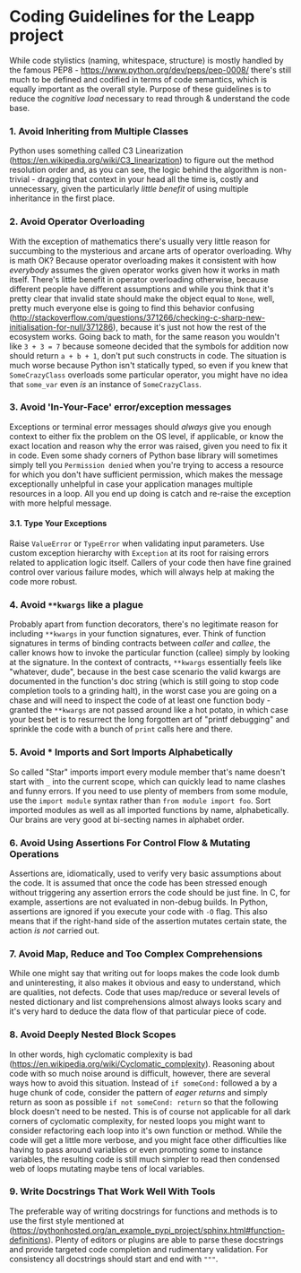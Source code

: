 Coding Guidelines for the Leapp project
=======================================

While code stylistics (naming, whitespace, structure) is mostly handled by the famous PEP8 - https://www.python.org/dev/peps/pep-0008/
there's still much to be defined and codified in terms of code semantics, which is equally important as the overall style.
Purpose of these guidelines is to reduce the *cognitive load* necessary to read through & understand the code base.

### 1. Avoid Inheriting from Multiple Classes

Python uses something called C3 Linearization (https://en.wikipedia.org/wiki/C3_linearization)
to figure out the method resolution order and, as you can see, the logic behind the algorithm is non-trivial - dragging
that context in your head all the time is, costly and unnecessary, given the particularly *little benefit* of using
multiple inheritance in the first place.

### 2. Avoid Operator Overloading

With the exception of mathematics there's usually very little reason for succumbing to the mysterious and
arcane arts of operator overloading. Why is math OK? Because operator overloading makes it consistent 
with how *everybody* assumes the given operator works given how it works in math itself. 
There's little benefit in operator overloading otherwise, because different people have different assumptions
and while you think that it's pretty clear that invalid state should make the object equal to `None`, well, pretty
much everyone else is going to find this behavior confusing (http://stackoverflow.com/questions/371266/checking-c-sharp-new-initialisation-for-null/371286),
because it's just not how the rest of the ecosystem works. Going back to math, for the same reason you wouldn't like `3 + 3 = 7` because
someone decided that the symbols for addition now should return `a + b + 1`, don't put such constructs in code.
The situation is much worse because Python isn't statically typed, so even if you knew that `SomeCrazyClass` overloads
some particular operator, you might have no idea that `some_var` even *is* an instance of `SomeCrazyClass`.

### 3. Avoid 'In-Your-Face' error/exception messages

Exceptions or terminal error messages should *always* give you enough context to either fix the problem on the OS level, if applicable, or 
know the exact location and reason why the error was raised, given you need to fix it in code.
Even some shady corners of Python base library will sometimes simply tell you `Permission denied` when you're trying to access
a resource for which you don't have sufficient permission, which makes the message exceptionally unhelpful in case your application 
manages multiple resources in a loop. All you end up doing is catch and re-raise the exception with more helpful message.

#### 3.1. Type Your Exceptions

Raise `ValueError` or `TypeError` when validating input parameters. Use custom exception hierarchy with `Exception` at its root for
raising errors related to application logic itself. Callers of your code then have fine grained control over various
failure modes, which will always help at making the code more robust.

### 4. Avoid `**kwargs` like a plague

Probably apart from function decorators, there's no legitimate reason for including `**kwargs` in your function signatures, ever.
Think of function signatures in terms of binding contracts between *caller* and *callee*, the caller knows how to invoke
the particular function (callee) simply by looking at the signature. In the context of contracts, `**kwargs` essentially 
feels like "whatever, dude", because in the best case scenario the valid kwargs are documented in the function's doc string
(which is still going to stop code completion tools to a grinding halt), in the worst case you are going on a chase and will need
to inspect the code of at least one function body - granted the `**kwargs` are not passed around like a hot potato, in which case
your best bet is to resurrect the long forgotten art of "printf debugging" and sprinkle the code with a bunch of `print` calls
here and there.

### 5. Avoid * Imports and Sort Imports Alphabetically

So called "Star" imports import every module member that's name doesn't start with `_` into the current scope, which can quickly
lead to name clashes and funny errors. If you need to use plenty of members from some module, use the `import module` syntax
rather than `from module import foo`. 
Sort imported modules as well as all imported functions by name, alphabetically. Our brains are very good at bi-secting names
in alphabet order.

### 6. Avoid Using Assertions For Control Flow & Mutating Operations

Assertions are, idiomatically, used to verify very basic assumptions about the code. It is assumed that once the code has been
stressed enough without triggering any assertion errors the code should be just fine. In C, for example, assertions are not
evaluated in non-debug builds. In Python, assertions are ignored if you execute your code with `-O` flag.
This also means that if the right-hand side of the assertion mutates certain state, the action *is not* carried out.

### 7. Avoid Map, Reduce and Too Complex Comprehensions

While one might say that writing out for loops makes the code look dumb and uninteresting, it also makes it
obvious and easy to understand, which are qualities, not defects. Code that uses map/reduce or several levels
of nested dictionary and list comprehensions almost always looks scary and it's very hard to deduce the 
data flow of that particular piece of code. 

### 8. Avoid Deeply Nested Block Scopes

In other words, high cyclomatic complexity is bad (https://en.wikipedia.org/wiki/Cyclomatic_complexity). Reasoning about code
with so much noise around is difficult, however, there are several ways how to avoid this situation. Instead of `if someCond:`
followed a by a huge chunk of code, consider the pattern of *eager returns* and simply return as soon as possible
`if not someCond: return` so that the following block doesn't need to be nested. This is of course not applicable for all
dark corners of cyclomatic complexity, for nested loops you might want to consider refactoring each loop into it's own
function or method. While the code will get a little more verbose, and you might face other difficulties like having to pass
around variables or even promoting some to instance variables, the resulting code is still much simpler to read then
condensed web of loops mutating maybe tens of local variables.
 
### 9. Write Docstrings That Work Well With Tools

The preferable way of writing docstrings for functions and methods is to use the first style mentioned at
(https://pythonhosted.org/an_example_pypi_project/sphinx.html#function-definitions). Plenty of editors or plugins are able
to parse these docstrings and provide targeted code completion and rudimentary validation. For consistency all docstrings
should start and end with `"""`.
